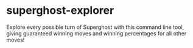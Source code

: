 # superghost-explorer
Explore every possible turn of Superghost with this command line tool, giving guaranteed winning moves and winning percentages for all other moves!

